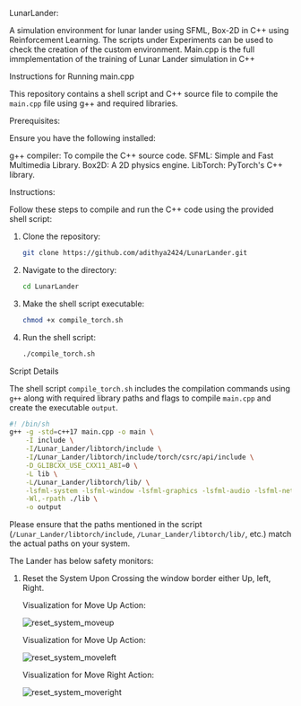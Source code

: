 LunarLander:

A simulation environment for lunar lander using SFML, Box-2D in C++ using Reinforcement Learning. The scripts under Experiments can be used to check the creation of the custom environment. 
Main.cpp is the full immplementation of the training of Lunar Lander simulation in C++

Instructions for Running main.cpp

This repository contains a shell script and C++ source file to compile the `main.cpp` file using g++ and required libraries.

Prerequisites:

Ensure you have the following installed:

g++ compiler: To compile the C++ source code.
SFML: Simple and Fast Multimedia Library.
Box2D: A 2D physics engine.
LibTorch: PyTorch's C++ library.

Instructions:

Follow these steps to compile and run the C++ code using the provided shell script:

1. Clone the repository:

   ```bash
   git clone https://github.com/adithya2424/LunarLander.git
   ```

2. Navigate to the directory:

   ```bash
   cd LunarLander
   ```

3. Make the shell script executable:

   ```bash
   chmod +x compile_torch.sh
   ```

4. Run the shell script:

   ```bash
   ./compile_torch.sh
   ```

Script Details

The shell script `compile_torch.sh` includes the compilation commands using `g++` along with required library paths and flags to compile `main.cpp` and create the executable `output`.

```bash
#! /bin/sh
g++ -g -std=c++17 main.cpp -o main \
    -I include \
    -I/Lunar_Lander/libtorch/include \
    -I/Lunar_Lander/libtorch/include/torch/csrc/api/include \
    -D_GLIBCXX_USE_CXX11_ABI=0 \
    -L lib \
    -L/Lunar_Lander/libtorch/lib/ \
    -lsfml-system -lsfml-window -lsfml-graphics -lsfml-audio -lsfml-network -lbox2d -ltorch -lc10 -ltorch_cpu \
    -Wl,-rpath ./lib \
    -o output
```

Please ensure that the paths mentioned in the script (`/Lunar_Lander/libtorch/include`, `/Lunar_Lander/libtorch/lib/`, etc.) match the actual paths on your system.

The Lander has below safety monitors:

1. Reset the System Upon Crossing the window border either Up, left, Right.

   Visualization for Move Up Action:
   
   
   ![reset_system_moveup](https://github.com/adithya2424/LunarLander/assets/34277400/7b544d87-a4a4-4495-bdbe-0a70d8d06f84)


   Visualization for Move Up Action:

   
   ![reset_system_moveleft](https://github.com/adithya2424/LunarLander/assets/34277400/91f70121-2fdb-4d4a-95a1-4319b4ec82c8)

  
   Visualization for Move Right Action:

   
   ![reset_system_moveright](https://github.com/adithya2424/LunarLander/assets/34277400/83fc62da-518f-484c-b525-95eddb1c7242)








